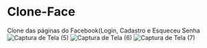 # Clone-Face
Clone das páginas do Facebook(Login, Cadastro e Esqueceu Senha
![Captura de Tela (5)](https://github.com/user-attachments/assets/44ff8513-a278-4aa8-aecb-0c9503925b64)
![Captura de Tela (6)](https://github.com/user-attachments/assets/1182e3ce-85d7-4ef8-91b1-3c59cb2606cf)
![Captura de Tela (7)](https://github.com/user-attachments/assets/7096ff3b-b36b-436a-b030-576022e4e1c9)
